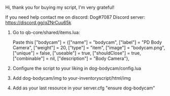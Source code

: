 Hi, thank you for buying my script, I'm very grateful!

If you need help contact me on discord: Dog#7087
Discord server: https://discord.gg/qZNrCuu65k

1. Go to qb-core/shared/items.lua:

	Paste this
	["bodycam"] 		 			 = {["name"] = "bodycam",       	    	["label"] = "PD Body Camera",	 				["weight"] = 20, 		["type"] = "item", 		["image"] = "bodycam.png", 			["unique"] = false, 	["useable"] = true, 	["shouldClose"] = true,   ["combinable"] = nil,   ["description"] = "Body Camera"},

2. Configure the script to your liking in dog-bodycam/config.lua

3. Add dog-bodycam/img to your-inventoryscript/html/img

4. Add as your last resource in your server.cfg "ensure dog-bodycam"

